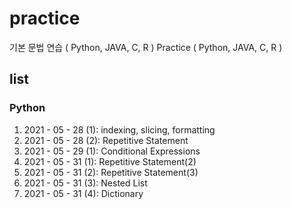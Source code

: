 # practice
기본 문법 연습  ( Python, JAVA, C, R )
Practice ( Python, JAVA, C, R )

## list
### Python
01. 2021 - 05 - 28 (1): indexing, slicing, formatting
02. 2021 - 05 - 28 (2): Repetitive Statement
03. 2021 - 05 - 29 (1): Conditional Expressions
04. 2021 - 05 - 31 (1): Repetitive Statement(2)
05. 2021 - 05 - 31 (2): Repetitive Statement(3)
06. 2021 - 05 - 31 (3): Nested List
07. 2021 - 05 - 31 (4): Dictionary

